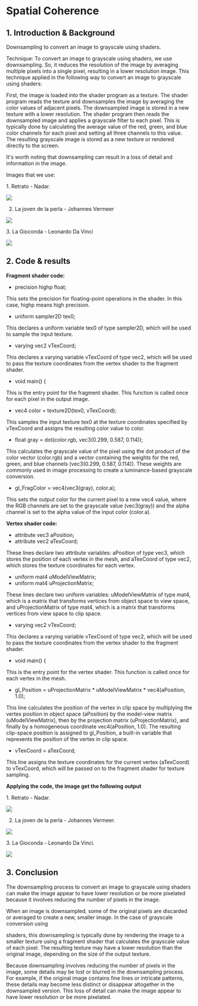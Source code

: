 ﻿# Spatial Coherence

## 1. Introduction & Background
Downsampling to convert an image to grayscale using shaders.

Technique: To convert an image to grayscale using shaders, we use downsampling. So, it reduces the resolution of the image by averaging multiple pixels into a single pixel, resulting in a lower resolution image. This technique applied in the following way to convert an image to grayscale using shaders:

First, the image is loaded into the shader program as a texture. The shader program reads the texture and downsamples the image by averaging the color values of adjacent pixels. The downsampled image is stored in a new texture with a lower resolution. The shader program then reads the downsampled image and applies a grayscale filter to each pixel. This is typically done by calculating the average value of the red, green, and blue color channels for each pixel and setting all three channels to this value. The resulting grayscale image is stored as a new texture or rendered directly to the screen.

It's worth noting that downsampling can result in a loss of detail and information in the image.

Images that we use:

1\. Retrato - Nadar.

![](https://blogger.googleusercontent.com/img/b/R29vZ2xl/AVvXsEirou3exNxqra4QGLQXdHjA7jAeLv5oEfjVVvmFjnIBoB7Y7W5B3Ic72zieqaa5a5j0e6N4ldXW76SuEfJpqeWG70oZ8Il5FmRnQjv7XUUr4uQUS7OodLKnoY3aWjtytgHG6THfjgIZ2OThbVOPaGU22LvUgeA1Ojec237CuLYqatjaIKmIY9zb0MFScO8/s1600/Aspose.Words.2a55bee0-0933-45e2-bef1-40574ab4a90d.001.png)

2. La joven de la perla - Johannes Vermeer

![](https://blogger.googleusercontent.com/img/b/R29vZ2xl/AVvXsEi9GwYNKHAgS_XAAK7c2goq3sA0grQQH-pc67AiElmnpu-uackz72aVmzDMaAEBjsh3Bvu_F1o9NPh0RY9e0Ro_TZTkI39R49hjRMf8NuOoD0KZ_Uu9-yJfAGp2w3RsZpYTTThgxLtZKYlxi7n9abiagv7vabQMOpMVpTGBq58kTu75L9n2UAzheKUrTWA/s1600/Aspose.Words.2a55bee0-0933-45e2-bef1-40574ab4a90d.002.png)

3\. La Gioconda - Leonardo Da Vinci

![](https://blogger.googleusercontent.com/img/b/R29vZ2xl/AVvXsEijyH2LXHovISHbTo2OFLgSxw_pGtBkgG672_z6w61rHlrjRLqkFIMWg8Mcqjs3stWgPHwmrYz2tEM0rpRqY-i772JHdWvEzchXSNv6uU9lkpBuWq9z7GjwC9b_voxe579Y32up4VqZN44uXwiJeFY_IcJmlPFfLU1qZOPfuo71-Gafln0rnMz_FlxDIxg/s1600/Aspose.Words.2a55bee0-0933-45e2-bef1-40574ab4a90d.003.jpeg)

## 2. Code & results

**Fragment shader code:**

- precision highp float;

This sets the precision for floating-point operations in the shader. In this case, highp means high precision.

- uniform sampler2D tex0;

This declares a uniform variable tex0 of type sampler2D, which will be used to sample the input texture.

- varying vec2 vTexCoord;

This declares a varying variable vTexCoord of type vec2, which will be used to pass the texture coordinates from the vertex shader to the fragment shader.


- void main() {

This is the entry point for the fragment shader. This function is called once for each pixel in the output image.

- vec4 color = texture2D(tex0, vTexCoord);

This samples the input texture tex0 at the texture coordinates specified by vTexCoord and assigns the resulting color value to color.

- float gray = dot(color.rgb, vec3(0.299, 0.587, 0.114));

This calculates the grayscale value of the pixel using the dot product of the color vector (color.rgb) and a vector containing the weights for the red, green, and blue channels (vec3(0.299, 0.587, 0.114)). These weights are commonly used in image processing to create a luminance-based grayscale conversion.

- gl\_FragColor = vec4(vec3(gray), color.a);

This sets the output color for the current pixel to a new vec4 value, where the RGB channels are set to the grayscale value (vec3(gray)) and the alpha channel is set to the alpha value of the input color (color.a).

**Vertex shader code:**

- attribute vec3 aPosition;
- attribute vec2 aTexCoord;

These lines declare two attribute variables: aPosition of type vec3, which stores the position of each vertex in the mesh, and aTexCoord of type vec2, which stores the texture coordinates for each vertex.

- uniform mat4 uModelViewMatrix;
- uniform mat4 uProjectionMatrix;

These lines declare two uniform variables: uModelViewMatrix of type mat4, which is a matrix that transforms vertices from object space to view space, and uProjectionMatrix of type mat4, which is a matrix that transforms vertices from view space to clip space.

- varying vec2 vTexCoord;

This declares a varying variable vTexCoord of type vec2, which will be used to pass the texture coordinates from the vertex shader to the fragment shader.

- void main() {

This is the entry point for the vertex shader. This function is called once for each vertex in the mesh.

- gl\_Position = uProjectionMatrix \* uModelViewMatrix \* vec4(aPosition, 1.0);

This line calculates the position of the vertex in clip space by multiplying the vertex position in object space (aPosition) by the model-view matrix (uModelViewMatrix), then by the projection matrix (uProjectionMatrix), and finally by a homogeneous coordinate vec4(aPosition, 1.0). The resulting clip-space position is assigned to gl\_Position, a built-in variable that represents the position of the vertex in clip space.

- vTexCoord = aTexCoord;

This line assigns the texture coordinates for the current vertex (aTexCoord) to vTexCoord, which will be passed on to the fragment shader for texture sampling.

**Applying the code, the image get the following output**

1\. Retrato - Nadar.

![](https://blogger.googleusercontent.com/img/b/R29vZ2xl/AVvXsEjRAAJ-eaALus7cDtG5FkMAV62J5v2AYGoUV0Bo5L2PTQGhjxxwdRwn_UFKxhFquMSXJqbAg7qRwFccC66l-yucgwSkEupmpIWou57g1bKc-UHJi1DuIy71hGvhpbd7DAUCNh0jsZM3y0d5o-7MBad-R0hLg2k7zKDkbai8pXLw_OML24Da1NeDzsRz5vs/s1600/Aspose.Words.2a55bee0-0933-45e2-bef1-40574ab4a90d.004.png)

2. La joven de la perla - Johannes Vermeer.

![](https://blogger.googleusercontent.com/img/b/R29vZ2xl/AVvXsEgiVsDgBQDNMAqP21C_XYQMQDS9ikgVuD2WxbbwGgm7bGuqmW_c26-m-CoCMQiT-h6px1BgPtXcqDr5p-GfZVTnI852D5cwR04oXYev0gwa6f3IlY4k0y5VLJivT2MBsB8B_rUb7jxT7e5S1Rvg0hgQDQ-3JHVko-W3RGMvYIzWV4MgjrVLCLqPAixxohU/s1600/Aspose.Words.2a55bee0-0933-45e2-bef1-40574ab4a90d.005.png)

3\. La Gioconda - Leonardo Da Vinci.

![](https://blogger.googleusercontent.com/img/b/R29vZ2xl/AVvXsEgrZoUMIyNtHUZggW-IlwNraf6Ji5kCt1SXUC-9cfQVTv8_XfPk0gmpfjGRYfy6OK2l58J_Tvh09hliqZMceOYb-Z6e6Cwy-ISb0hQ1rNK5nVjnx0cDnNR497UzPPs7P-t3ZfvIQTG7TPOaJ2Z8sxeDEZNcOg754-M9LYsg_hciUMoE1eiPsM2zyR-kK9g/s1600/Aspose.Words.2a55bee0-0933-45e2-bef1-40574ab4a90d.006.jpeg)

## 3. Conclusion

The downsampling process to convert an image to grayscale using shaders can make the image appear to have lower resolution or be more pixelated because it involves reducing the number of pixels in the image.

When an image is downsampled, some of the original pixels are discarded or averaged to create a new, smaller image. In the case of grayscale conversion using

shaders, this downsampling is typically done by rendering the image to a smaller texture using a fragment shader that calculates the grayscale value of each pixel. The resulting texture may have a lower resolution than the original image, depending on the size of the output texture.

Because downsampling involves reducing the number of pixels in the image, some details may be lost or blurred in the downsampling process. For example, if the original image contains fine lines or intricate patterns, these details may become less distinct or disappear altogether in the downsampled version. This loss of detail can make the image appear to have lower resolution or be more pixelated.
